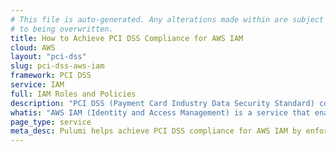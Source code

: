 ```yaml
---
# This file is auto-generated. Any alterations made within are subject
# to being overwritten.
title: How to Achieve PCI DSS Compliance for AWS IAM
cloud: AWS
layout: "pci-dss"
slug: pci-dss-aws-iam
framework: PCI DSS
service: IAM
full: IAM Roles and Policies
description: "PCI DSS (Payment Card Industry Data Security Standard) compliance refers to the adherence to a set of security standards designed to protect card information during and after a financial transaction. These standards are established by the Payment Card Industry Security Standards Council (PCI SSC), which was founded by major credit card companies like Visa, MasterCard, American Express, Discover, and JCB."
whatis: "AWS IAM (Identity and Access Management) is a service that enables you to securely manage access to AWS resources. It allows you to create and control user permissions, defining who can access specific resources and under what conditions. IAM helps ensure security and compliance by enforcing fine-grained access controls across your AWS environment."
page_type: service
meta_desc: Pulumi helps achieve PCI DSS compliance for AWS IAM by enforcing security, cost, and compliance requirements. Speak with an expert to get started.
---
```


